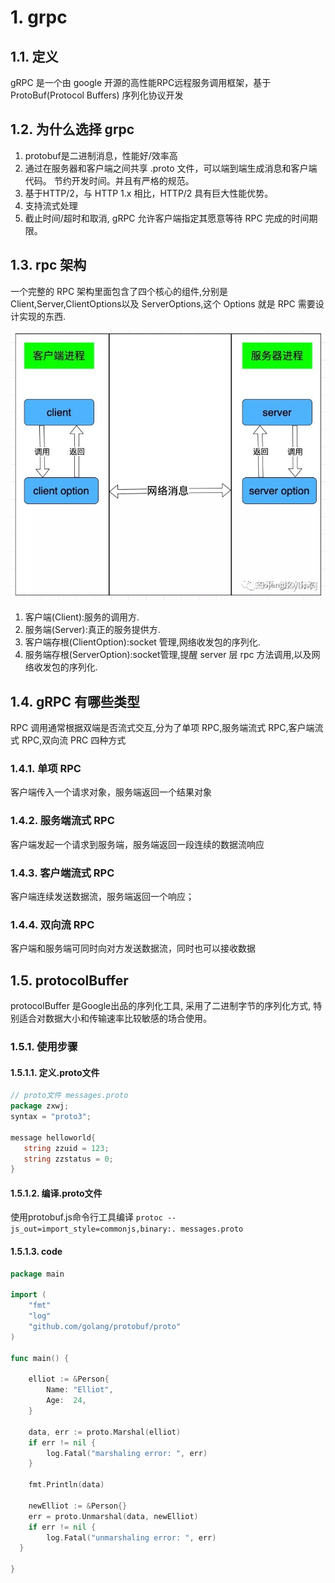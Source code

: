 # 1. grpc

## 1.1. 定义

gRPC 是一个由 google 开源的高性能RPC远程服务调用框架，基于 ProtoBuf(Protocol Buffers) 序列化协议开发

## 1.2. 为什么选择 grpc

1. protobuf是二进制消息，性能好/效率高
1. 通过在服务器和客户端之间共享 .proto 文件，可以端到端生成消息和客户端代码。 节约开发时间。并且有严格的规范。
1. 基于HTTP/2，与 HTTP 1.x 相比，HTTP/2 具有巨大性能优势。
1. 支持流式处理
1. 截止时间/超时和取消, gRPC 允许客户端指定其愿意等待 RPC 完成的时间期限。

## 1.3. rpc 架构

一个完整的 RPC 架构里面包含了四个核心的组件,分别是 Client,Server,ClientOptions以及 ServerOptions,这个 Options 就是 RPC 需要设计实现的东西.

![picture 2](../.vuepress/public/assets/images/1646790660971.png)

1. 客户端(Client):服务的调用方.
1. 服务端(Server):真正的服务提供方.
1. 客户端存根(ClientOption):socket 管理,网络收发包的序列化.
1. 服务端存根(ServerOption):socket管理,提醒 server 层 rpc 方法调用,以及网络收发包的序列化.

## 1.4. gRPC 有哪些类型

RPC 调用通常根据双端是否流式交互,分为了单项 RPC,服务端流式 RPC,客户端流式 RPC,双向流 PRC 四种方式

### 1.4.1. 单项 RPC

客户端传入一个请求对象，服务端返回一个结果对象

### 1.4.2. 服务端流式 RPC

客户端发起一个请求到服务端，服务端返回一段连续的数据流响应

### 1.4.3. 客户端流式 RPC

客户端连续发送数据流，服务端返回一个响应；

### 1.4.4. 双向流 RPC

客户端和服务端可同时向对方发送数据流，同时也可以接收数据

## 1.5. protocolBuffer

protocolBuffer 是Google出品的序列化工具, 采用了二进制字节的序列化方式, 特别适合对数据大小和传输速率比较敏感的场合使用。

### 1.5.1. 使用步骤

#### 1.5.1.1. 定义.proto文件

```go
// proto文件 messages.proto
package zxwj;
syntax = "proto3";

message helloworld{
   string zzuid = 123;  
   string zzstatus = 0;
}
```

#### 1.5.1.2. 编译.proto文件

使用protobuf.js命令行工具编译
`protoc --js_out=import_style=commonjs,binary:. messages.proto`

#### 1.5.1.3. code

```go
package main

import (
    "fmt"
    "log"
    "github.com/golang/protobuf/proto"
)

func main() {

    elliot := &Person{
        Name: "Elliot",
        Age:  24,
    }

    data, err := proto.Marshal(elliot)
    if err != nil {
        log.Fatal("marshaling error: ", err)
    }

    fmt.Println(data)

    newElliot := &Person{}
    err = proto.Unmarshal(data, newElliot)
    if err != nil {
        log.Fatal("unmarshaling error: ", err)
  }

}

```
